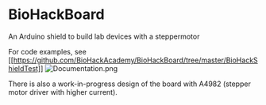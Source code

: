 # BioHackBoard
An Arduino shield to build lab devices with a steppermotor

For code examples, see [[https://github.com/BioHackAcademy/BioHackBoard/tree/master/BioHackShieldTest]]
![Documentation.png](https://raw.githubusercontent.com/BioHackAcademy/BioHackBoard/master/Documentation.jpg)

There is also a work-in-progress design of the board with A4982 (stepper motor driver with higher current).
